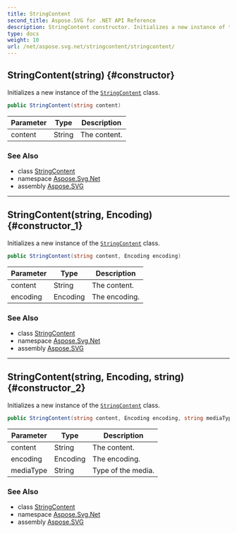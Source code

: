 ```yaml
---
title: StringContent
second_title: Aspose.SVG for .NET API Reference
description: StringContent constructor. Initializes a new instance of the StringContent class
type: docs
weight: 10
url: /net/aspose.svg.net/stringcontent/stringcontent/
---
```

## StringContent(string) {#constructor}

Initializes a new instance of the [`StringContent`](../) class.

```csharp
public StringContent(string content)
```

| Parameter | Type | Description |
| --- | --- | --- |
| content | String | The content. |

### See Also

* class [StringContent](../)
* namespace [Aspose.Svg.Net](../../stringcontent/)
* assembly [Aspose.SVG](../../../)

---

## StringContent(string, Encoding) {#constructor_1}

Initializes a new instance of the [`StringContent`](../) class.

```csharp
public StringContent(string content, Encoding encoding)
```

| Parameter | Type | Description |
| --- | --- | --- |
| content | String | The content. |
| encoding | Encoding | The encoding. |

### See Also

* class [StringContent](../)
* namespace [Aspose.Svg.Net](../../stringcontent/)
* assembly [Aspose.SVG](../../../)

---

## StringContent(string, Encoding, string) {#constructor_2}

Initializes a new instance of the [`StringContent`](../) class.

```csharp
public StringContent(string content, Encoding encoding, string mediaType)
```

| Parameter | Type | Description |
| --- | --- | --- |
| content | String | The content. |
| encoding | Encoding | The encoding. |
| mediaType | String | Type of the media. |

### See Also

* class [StringContent](../)
* namespace [Aspose.Svg.Net](../../stringcontent/)
* assembly [Aspose.SVG](../../../)
